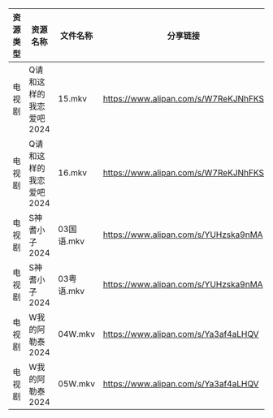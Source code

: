 | 资源类型 | 资源名称           | 文件名称     | 分享链接                                 | 更新时间                |
| ---- | -------------- | -------- | ------------------------------------ | ------------------- |
| 电视剧  | Q请和这样的我恋爱吧2024 | 15.mkv   | https://www.alipan.com/s/W7ReKJNhFKS | 2024-05-09 09:16:05 |
| 电视剧  | Q请和这样的我恋爱吧2024 | 16.mkv   | https://www.alipan.com/s/W7ReKJNhFKS | 2024-05-09 09:16:05 |
| 电视剧  | S神耆小子2024      | 03国语.mkv | https://www.alipan.com/s/YUHzska9nMA | 2024-05-09 09:16:08 |
| 电视剧  | S神耆小子2024      | 03粤语.mkv | https://www.alipan.com/s/YUHzska9nMA | 2024-05-09 09:16:08 |
| 电视剧  | W我的阿勒泰2024     | 04W.mkv  | https://www.alipan.com/s/Ya3af4aLHQV | 2024-05-09 09:16:12 |
| 电视剧  | W我的阿勒泰2024     | 05W.mkv  | https://www.alipan.com/s/Ya3af4aLHQV | 2024-05-09 09:16:11 |
